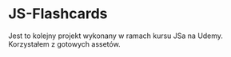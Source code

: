 # JS-Flashcards
Jest to kolejny projekt wykonany w ramach kursu JSa na Udemy. Korzystałem z gotowych assetów.
